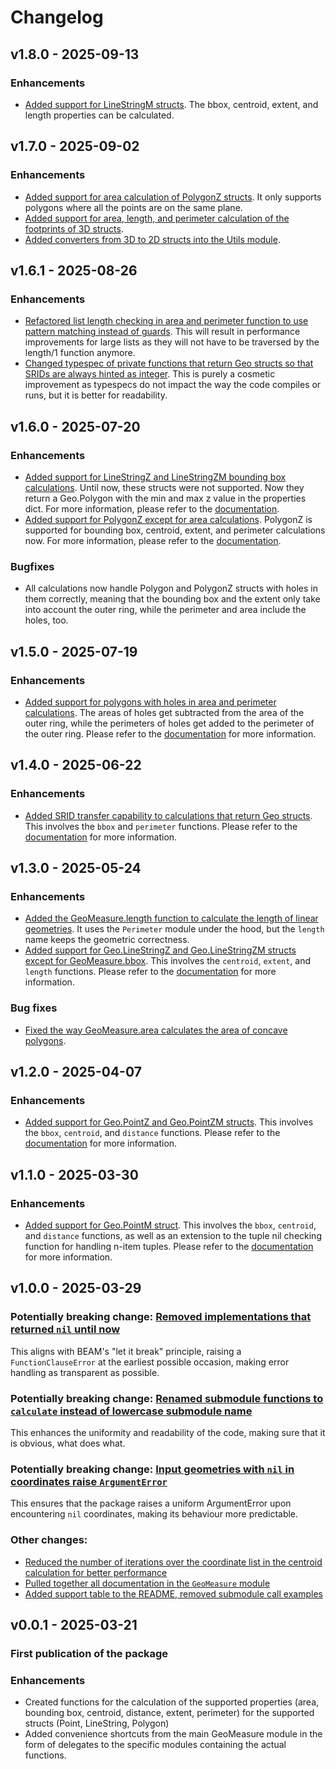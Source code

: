 # Changelog

## v1.8.0 - 2025-09-13

### Enhancements

- [Added support for LineStringM structs](https://github.com/simagyari/geomeasure/pull/32). The bbox, centroid, extent, and length properties can be calculated.

## v1.7.0 - 2025-09-02

### Enhancements

- [Added support for area calculation of PolygonZ structs](https://github.com/simagyari/geomeasure/pull/29). It only supports polygons where all the points are on the same plane.
- [Added support for area, length, and perimeter calculation of the footprints of 3D structs](https://github.com/simagyari/geomeasure/pull/29).
- [Added converters from 3D to 2D structs into the Utils module](https://github.com/simagyari/geomeasure/pull/29).

## v1.6.1 - 2025-08-26

### Enhancements

- [Refactored list length checking in area and perimeter function to use pattern matching instead of guards](https://github.com/simagyari/geomeasure/pull/28). This will result in performance improvements for large lists as they will not have to be traversed by the length/1 function anymore.
- [Changed typespec of private functions that return Geo structs so that SRIDs are always hinted as integer](https://github.com/simagyari/geomeasure/pull/28). This is purely a cosmetic improvement as typespecs do not impact the way the code compiles or runs, but it is better for readability.

## v1.6.0 - 2025-07-20

### Enhancements

- [Added support for LineStringZ and LineStringZM bounding box calculations](https://github.com/simagyari/geomeasure/pull/25). Until now, these structs were not supported. Now they return a Geo.Polygon with the min and max z value in the properties dict. For more information, please refer to the [documentation](https://github.com/simagyari/geomeasure/blob/main/README.md).
- [Added support for PolygonZ except for area calculations](https://github.com/simagyari/geomeasure/pull/25). PolygonZ is supported for bounding box, centroid, extent, and perimeter calculations now. For more information, please refer to the [documentation](https://github.com/simagyari/geomeasure/blob/main/README.md).

### Bugfixes
- All calculations now handle Polygon and PolygonZ structs with holes in them correctly, meaning that the bounding box and the extent only take into account the outer ring, while the perimeter and area include the holes, too.

## v1.5.0 - 2025-07-19

### Enhancements

- [Added support for polygons with holes in area and perimeter calculations](https://github.com/simagyari/geomeasure/pull/24). The areas of holes get subtracted from the area of the outer ring, while the perimeters of holes get added to the perimeter of the outer ring. Please refer to the [documentation](https://github.com/simagyari/geomeasure/blob/main/README.md) for more information.

## v1.4.0 - 2025-06-22

### Enhancements

- [Added SRID transfer capability to calculations that return Geo structs](https://github.com/simagyari/geomeasure/pull/22). This involves the `bbox` and `perimeter` functions. Please refer to the [documentation](https://github.com/simagyari/geomeasure/blob/main/README.md) for more information.

## v1.3.0 - 2025-05-24

### Enhancements

- [Added the GeoMeasure.length function to calculate the length of linear geometries](https://github.com/simagyari/geomeasure/pull/21). It uses the `Perimeter` module under the hood, but the `length` name keeps the geometric correctness.
- [Added support for Geo.LineStringZ and Geo.LineStringZM structs except for GeoMeasure.bbox](https://github.com/simagyari/geomeasure/pull/21). This involves the `centroid`, `extent`, and `length` functions. Please refer to the [documentation](https://github.com/simagyari/geomeasure/blob/main/README.md) for more information.

### Bug fixes

- [Fixed the way GeoMeasure.area calculates the area of concave polygons](https://github.com/simagyari/geomeasure/pull/21).

## v1.2.0 - 2025-04-07

### Enhancements

- [Added support for Geo.PointZ and Geo.PointZM structs](https://github.com/simagyari/geomeasure/pull/17). This involves the `bbox`, `centroid`, and `distance` functions. Please refer to the [documentation](https://github.com/simagyari/geomeasure/blob/main/README.md) for more information.

## v1.1.0 - 2025-03-30

### Enhancements

- [Added support for Geo.PointM struct](https://github.com/simagyari/geomeasure/pull/15). This involves the `bbox`, `centroid`, and `distance` functions, as well as an extension to the tuple nil checking function for handling n-item tuples. Please refer to the [documentation](https://github.com/simagyari/geomeasure/blob/main/README.md) for more information.

## v1.0.0 - 2025-03-29

### Potentially breaking change: [Removed implementations that returned `nil` until now](https://github.com/simagyari/geomeasure/pull/5)

This aligns with BEAM's "let it break" principle, raising a `FunctionClauseError` at the earliest possible occasion, making error handling as transparent as possible.

### Potentially breaking change: [Renamed submodule functions to `calculate` instead of lowercase submodule name](https://github.com/simagyari/geomeasure/pull/9)

This enhances the uniformity and readability of the code, making sure that it is obvious, what does what.

### Potentially breaking change: [Input geometries with `nil` in coordinates raise `ArgumentError`](https://github.com/simagyari/geomeasure/pull/12)

This ensures that the package raises a uniform ArgumentError upon encountering `nil` coordinates, making its behaviour more predictable.

### Other changes:

- [Reduced the number of iterations over the coordinate list in the centroid calculation for better performance](https://github.com/simagyari/geomeasure/pull/11)
- [Pulled together all documentation in the `GeoMeasure` module](https://github.com/simagyari/geomeasure/pull/6)
- [Added support table to the README, removed submodule call examples](https://github.com/simagyari/geomeasure/pull/7)

## v0.0.1 - 2025-03-21

### First publication of the package

### Enhancements

- Created functions for the calculation of the supported properties (area, bounding box, centroid, distance, extent, perimeter) for the supported structs (Point, LineString, Polygon)
- Added convenience shortcuts from the main GeoMeasure module in the form of delegates to the specific modules containing the actual functions.